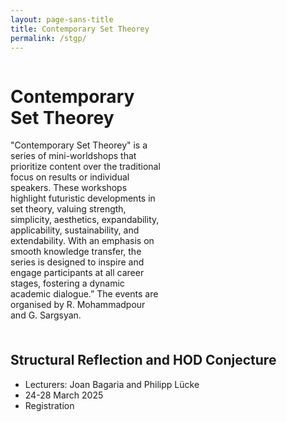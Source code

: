 ```yaml
---
layout: page-sans-title
title: Contemporary Set Theorey
permalink: /stgp/
---
```


<div style="display: flex; align-items: flex-start;">
  <!-- Left: Text -->
  <div style="flex: 0.5; padding-right: 20px;">
    <h1>Contemporary Set Theorey</h1>
    <p>"Contemporary Set Theorey" is a series of mini-worldshops that prioritize content over the traditional focus 
      on results or individual speakers. These workshops highlight futuristic developments in set theory, valuing strength, simplicity, 
      aesthetics, expandability, applicability, sustainability, and extendability. With an emphasis on smooth knowledge transfer, the series is
      designed to inspire and engage participants at all career stages, fostering a dynamic academic dialogue.” 
      The events are organised by R. Mohammadpour and G. Sargsyan.</p>
  </div>

</div>

<br/>

<h2 style="margin-top: 20px;">Structural Reflection and HOD Conjecture</h2>
<ul>
  <li>
    Lecturers: Joan Bagaria and Philipp Lücke  
  <li>
   24-28 March 2025
      <li>
    Registration
    <ul> 
